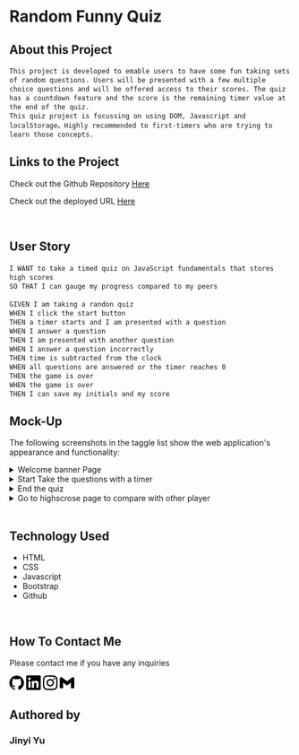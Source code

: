 # Random Funny Quiz

## About this Project

```
This project is developed to emable users to have some fun taking sets of random questions. Users will be presented with a few multiple choice questions and will be offered access to their scores. The quiz has a countdown feature and the score is the remaining timer value at the end of the quiz.
This quiz project is focussing on using DOM, Javascript and localStorage。Highly recommended to first-timers who are trying to learn those concepts.
```

## Links to the Project

Check out the Github Repository [Here](https://github.com/jinyiyu/code-quiz)

Check out the deployed URL [Here](https://jinyiyu.github.io/code-quiz/)

<br>

## User Story

```
I WANT to take a timed quiz on JavaScript fundamentals that stores high scores
SO THAT I can gauge my progress compared to my peers

GIVEN I am taking a randon quiz
WHEN I click the start button
THEN a timer starts and I am presented with a question
WHEN I answer a question
THEN I am presented with another question
WHEN I answer a question incorrectly
THEN time is subtracted from the clock
WHEN all questions are answered or the timer reaches 0
THEN the game is over
WHEN the game is over
THEN I can save my initials and my score
```

## Mock-Up

The following screenshots in the taggle list show the web application's appearance and functionality:

<details>
<summary> Welcome banner Page</summary>

![display](./assets/image/welcome-section.png)

</details>

<details>
<summary> Start Take the questions with a timer</summary>

![display2](./assets/image/questions.png)

</details>

<details>
<summary> End the quiz</summary>

![display2](./assets/image/thank-you-section.png)

</details>

<details>
<summary> Go to highscrose page to compare with other player</summary>

![display2](./assets/image/high-scores.png)

</details>

<br>

## Technology Used

- HTML
- CSS
- Javascript
- Bootstrap
- Github

<br />

## How To Contact Me

Please contact me if you have any inquiries

[<img height="26" width="26" src="https://raw.githubusercontent.com/jinyiyu/jinyiyu/main/icon/github.svg" />](https://github.com/jinyiyu)
[<img height="26" width="26" src="https://raw.githubusercontent.com/jinyiyu/jinyiyu/main/icon/linkedIn.svg" />](https://www.linkedin.com/in/jinyiyu/)
[<img height="26" width="26" src="https://raw.githubusercontent.com/jinyiyu/jinyiyu/main/icon/instagram.svg" />](https://www.instagram.com/jinyiyu517/)
[<img height="26" width="26" src="https://raw.githubusercontent.com/jinyiyu/jinyiyu/main/icon/gmail.svg" />](mailto:yujinyiicxk@gmail.com)

## Authored by

### **Jinyi Yu**
